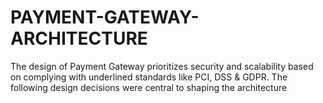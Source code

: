 # PAYMENT-GATEWAY-ARCHITECTURE
The design of Payment Gateway prioritizes security and scalability based on complying with underlined standards like PCI, DSS &amp; GDPR. The following design decisions were central to shaping the architecture
